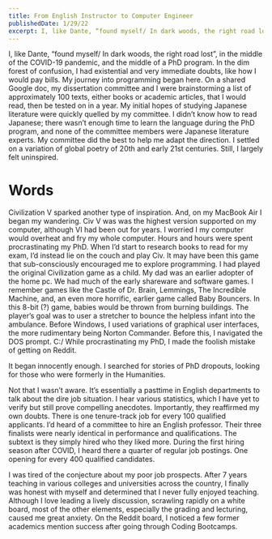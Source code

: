 ```yaml
---
title: From English Instructor to Computer Engineer
publishedDate: 1/29/22
excerpt: I, like Dante, “found myself/ In dark woods, the right road lost”, in the middle of the COVID-19 pandemic, and the middle of a PhD program.
---
```


I, like Dante, “found myself/ In dark woods, the right road lost”, in the middle of the COVID-19 pandemic, and the middle of a PhD program. In the dim forest of confusion, I had existential and very immediate doubts, like how I would pay bills. My journey into programming began here.
On a shared Google doc, my dissertation committee and I were brainstorming a list of approximately 100 texts, either books or academic articles, that I would read, then be tested on in a year. My initial hopes of studying Japanese literature were quickly quelled by my committee. I didn’t know how to read Japanese; there wasn’t enough time to learn the language during the PhD program, and none of the committee members were Japanese literature experts. My committee did the best to help me adapt the direction. I settled on a variation of global poetry of 20th and early 21st centuries. Still, I largely felt uninspired.

# Words

Civilization V sparked another type of inspiration. And, on my MacBook Air I began my wandering. Civ V was was the highest version supported on my computer, although VI had been out for years. I worried I my computer would overheat and fry my whole computer. Hours and hours were spent procrastinating my PhD. When I’d start to research books to read for my exam, I’d instead lie on the couch and play Civ. It may have been this game that sub-consciously encouraged me to explore programming.
I had played the original Civilization game as a child. My dad was an earlier adopter of the home pc. We had much of the early shareware and software games. I remember games like the Castle of Dr. Brain, Lemmings, The Incredible Machine, and, an even more horrific, earlier game called Baby Bouncers. In this 8-bit (?) game, babies would be thrown from burning buildings. The player’s goal was to user a stretcher to bounce the helpless infant into the ambulance. Before Windows, I used variations of graphical user interfaces, the more rudimentary being Norton Commander. Before this, I navigated the DOS prompt. C:/
While procrastinating my PhD, I made the foolish mistake of getting on Reddit.

It began innocently enough. I searched for stories of PhD dropouts, looking for those who were formerly in the Humanities.

Not that I wasn’t aware. It’s essentially a pasttime in English departments to talk about the dire job situation. I hear various statistics, which I have yet to verify but still prove compelling anecdotes. Importantly, they reaffirmed my own doubts. There is one tenure-track job for every 100 qualified applicants. I’d heard of a committee to hire an English professor. Their three finalists were nearly identical in performance and qualifications. The subtext is they simply hired who they liked more. During the first hiring season after COVID, I heard there a quarter of regular job postings. One opening for every 400 qualified candidates.

I was tired of the conjecture about my poor job prospects. After 7 years teaching in various colleges and universities across the country, I finally was honest with myself and determined that I never fully enjoyed teaching. Although I love leading a lively discussion, scrawling rapidly on a white board, most of the other elements, especially the grading and lecturing, caused me great anxiety. On the Reddit board, I noticed a few former academics mention success after going through Coding Bootcamps.
